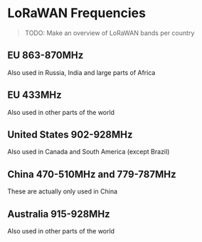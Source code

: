 # LoRaWAN Frequencies

> TODO: Make an overview of LoRaWAN bands per country

## EU 863-870MHz

Also used in Russia, India and large parts of Africa

## EU 433MHz

Also used in other parts of the world

## United States 902-928MHz

Also used in Canada and South America (except Brazil)

## China 470-510MHz and 779-787MHz

These are actually only used in China

## Australia 915-928MHz

Also used in other parts of the world
